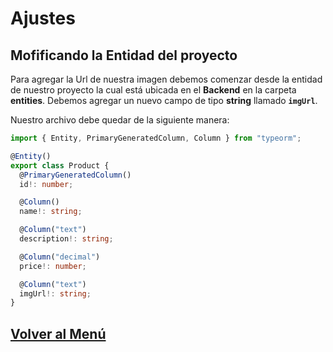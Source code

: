 # Ajustes

## Mofificando la Entidad del proyecto

Para agregar la Url de nuestra imagen debemos comenzar desde la entidad de nuestro proyecto la cual está ubicada en el **Backend** en la carpeta **entities**. Debemos agregar un nuevo campo de tipo **string** llamado **`imgUrl`**.

Nuestro archivo debe quedar de la siguiente manera:

``` TypeScript
import { Entity, PrimaryGeneratedColumn, Column } from "typeorm";

@Entity()
export class Product {
  @PrimaryGeneratedColumn()
  id!: number;

  @Column()
  name!: string;

  @Column("text")
  description!: string;

  @Column("decimal")
  price!: number;

  @Column("text")
  imgUrl!: string;
}
```

## [Volver al Menú](../../README.md)